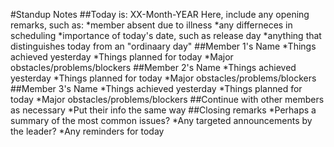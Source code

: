 #Standup Notes
##Today is: XX-Month-YEAR
Here, include any opening remarks, such as:
*member absent due to illness
*any differneces in scheduling
*importance of today's date, such as release day
*anything that distinguishes today from an "ordinaary day"
##Member 1's Name
*Things achieved yesterday
*Things planned for today
*Major obstacles/problems/blockers
##Member 2's Name
*Things achieved yesterday
*Things planned for today
*Major obstacles/problems/blockers
##Member 3's Name
*Things achieved yesterday
*Things planned for today
*Major obstacles/problems/blockers
##Continue with other members as necessary
*Put their info the same way
##Closing remarks
*Perhaps a summary of the most common issues?
*Any targeted announcements by the leader?
*Any reminders for today